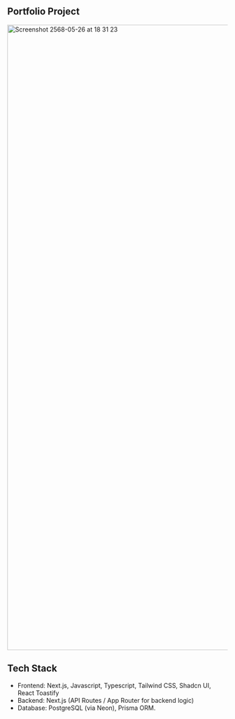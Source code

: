 ## Portfolio Project
<img width="1425" alt="Screenshot 2568-05-26 at 18 31 23" src="https://github.com/user-attachments/assets/0789a442-8923-4a85-be5b-22b461e3ef01" />

## Tech Stack
- Frontend: Next.js, Javascript, Typescript, Tailwind CSS, Shadcn UI, React Toastify
- Backend: Next.js (API Routes / App Router for backend logic)
- Database: PostgreSQL (via Neon), Prisma ORM.

